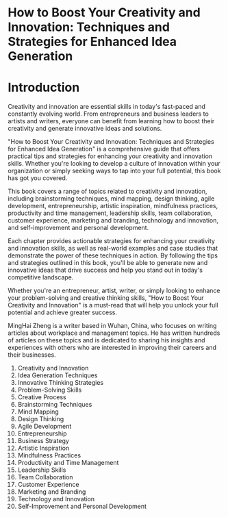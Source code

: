 # How to Boost Your Creativity and Innovation: Techniques and Strategies for Enhanced Idea Generation

# Introduction

Creativity and innovation are essential skills in today's fast-paced and constantly evolving world. From entrepreneurs and business leaders to artists and writers, everyone can benefit from learning how to boost their creativity and generate innovative ideas and solutions.

"How to Boost Your Creativity and Innovation: Techniques and Strategies for Enhanced Idea Generation" is a comprehensive guide that offers practical tips and strategies for enhancing your creativity and innovation skills. Whether you're looking to develop a culture of innovation within your organization or simply seeking ways to tap into your full potential, this book has got you covered.

This book covers a range of topics related to creativity and innovation, including brainstorming techniques, mind mapping, design thinking, agile development, entrepreneurship, artistic inspiration, mindfulness practices, productivity and time management, leadership skills, team collaboration, customer experience, marketing and branding, technology and innovation, and self-improvement and personal development.

Each chapter provides actionable strategies for enhancing your creativity and innovation skills, as well as real-world examples and case studies that demonstrate the power of these techniques in action. By following the tips and strategies outlined in this book, you'll be able to generate new and innovative ideas that drive success and help you stand out in today's competitive landscape.

Whether you're an entrepreneur, artist, writer, or simply looking to enhance your problem-solving and creative thinking skills, "How to Boost Your Creativity and Innovation" is a must-read that will help you unlock your full potential and achieve greater success.

MingHai Zheng is a writer based in Wuhan, China, who focuses on writing articles about workplace and management topics. He has written hundreds of articles on these topics and is dedicated to sharing his insights and experiences with others who are interested in improving their careers and their businesses.



1. Creativity and Innovation
2. Idea Generation Techniques
3. Innovative Thinking Strategies
4. Problem-Solving Skills
5. Creative Process
6. Brainstorming Techniques
7. Mind Mapping
8. Design Thinking
9. Agile Development
10. Entrepreneurship
11. Business Strategy
12. Artistic Inspiration
13. Mindfulness Practices
14. Productivity and Time Management
15. Leadership Skills
16. Team Collaboration
17. Customer Experience
18. Marketing and Branding
19. Technology and Innovation
20. Self-Improvement and Personal Development

